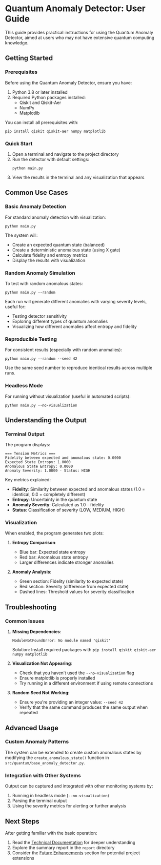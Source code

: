 # Quantum Anomaly Detector: User Guide

This guide provides practical instructions for using the Quantum Anomaly Detector, aimed at users who may not have extensive quantum computing knowledge.

## Getting Started

### Prerequisites

Before using the Quantum Anomaly Detector, ensure you have:

1. Python 3.8 or later installed
2. Required Python packages installed:
   - Qiskit and Qiskit-Aer
   - NumPy
   - Matplotlib

You can install all prerequisites with:
```
pip install qiskit qiskit-aer numpy matplotlib
```

### Quick Start

1. Open a terminal and navigate to the project directory
2. Run the detector with default settings:
   ```
   python main.py
   ```
3. View the results in the terminal and any visualization that appears

## Common Use Cases

### Basic Anomaly Detection

For standard anomaly detection with visualization:
```
python main.py
```

The system will:
- Create an expected quantum state (balanced)
- Create a deterministic anomalous state (using X gate)
- Calculate fidelity and entropy metrics
- Display the results with visualization

### Random Anomaly Simulation

To test with random anomalous states:
```
python main.py --random
```

Each run will generate different anomalies with varying severity levels, useful for:
- Testing detector sensitivity
- Exploring different types of quantum anomalies
- Visualizing how different anomalies affect entropy and fidelity

### Reproducible Testing

For consistent results (especially with random anomalies):
```
python main.py --random --seed 42
```

Use the same seed number to reproduce identical results across multiple runs.

### Headless Mode

For running without visualization (useful in automated scripts):
```
python main.py --no-visualization
```

## Understanding the Output

### Terminal Output

The program displays:
```
=== Tension Metrics ===
Fidelity between expected and anomalous state: 0.0000
Expected State Entropy: 1.0000
Anomalous State Entropy: 0.0000
Anomaly Severity: 1.0000 - Status: HIGH
```

Key metrics explained:
- **Fidelity**: Similarity between expected and anomalous states (1.0 = identical, 0.0 = completely different)
- **Entropy**: Uncertainty in the quantum state
- **Anomaly Severity**: Calculated as 1.0 - fidelity
- **Status**: Classification of severity (LOW, MEDIUM, HIGH)

### Visualization

When enabled, the program generates two plots:

1. **Entropy Comparison**:
   - Blue bar: Expected state entropy
   - Red bar: Anomalous state entropy
   - Larger differences indicate stronger anomalies

2. **Anomaly Analysis**:
   - Green section: Fidelity (similarity to expected state)
   - Red section: Severity (difference from expected state)
   - Dashed lines: Threshold values for severity classification

## Troubleshooting

### Common Issues

1. **Missing Dependencies**:
   ```
   ModuleNotFoundError: No module named 'qiskit'
   ```
   Solution: Install required packages with `pip install qiskit qiskit-aer numpy matplotlib`

2. **Visualization Not Appearing**:
   - Check that you haven't used the `--no-visualization` flag
   - Ensure matplotlib is properly installed
   - Try running in a different environment if using remote connections

3. **Random Seed Not Working**:
   - Ensure you're providing an integer value: `--seed 42`
   - Verify that the same command produces the same output when repeated

## Advanced Usage

### Custom Anomaly Patterns

The system can be extended to create custom anomalous states by modifying the `create_anomalous_state()` function in `src/quantum/base_anomaly_detector.py`.

### Integration with Other Systems

Output can be captured and integrated with other monitoring systems by:
1. Running in headless mode (`--no-visualization`)
2. Parsing the terminal output
3. Using the severity metrics for alerting or further analysis

## Next Steps

After getting familiar with the basic operation:
1. Read the [Technical Documentation](technical_details.md) for deeper understanding
2. Explore the summary report in the `report` directory
3. Consider the [Future Enhancements](technical_details.md#future-enhancements) section for potential project extensions